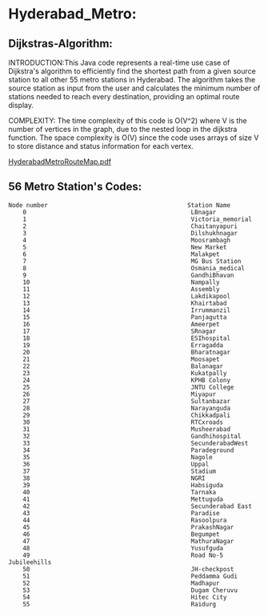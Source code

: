 # Hyderabad_Metro:
## Dijkstras-Algorithm:
INTRODUCTION:This Java code represents a real-time use case of Dijkstra's algorithm to efficiently find the shortest path from a given source station to all other 55 metro stations in Hyderabad. The algorithm takes the source station as input from the user and calculates the minimum number of stations needed to reach every destination, providing an optimal route display.

COMPLEXITY: The time complexity of this code is O(V^2) where V is the number of vertices in the graph, due to the nested loop in the dijkstra function. The space complexity is O(V) since the code uses arrays of size V to store distance and status information for each vertex.

[HyderabadMetroRouteMap.pdf](https://github.com/NarendraKumarMadireddy/Hyderabad_Metro/files/12111268/HyderabadMetroRouteMap.pdf)

## 56 Metro Station's Codes:
    Node number                                       Station Name
        0                                              LBnagar
        1                                              Victoria_memorial
        2                                              Chaitanyapuri
        3                                              Dilshukhnagar
        4                                              Moosrambagh
        5                                              New Market
        6                                              Malakpet
        7                                              MG Bus Station
        8                                              Osmania_medical
        9                                              GandhiBhavan
        10                                             Nampally
        11                                             Assembly
        12                                             Lakdikapool
        13                                             Khairtabad
        14                                             Irrummanzil
        15                                             Panjagutta
        16                                             Ameerpet
        17                                             SRnagar
        18                                             ESIhospital
        19                                             Erragadda
        20                                             Bharatnagar
        21                                             Moosapet
        22                                             Balanagar
        23                                             Kukatpally
        24                                             KPHB Colony
        25                                             JNTU College
        26                                             Miyapur
        27                                             Sultanbazar
        28                                             Narayanguda
        29                                             Chikkadpali
        30                                             RTCxroads
        31                                             Musheerabad
        32                                             Gandhihospital
        33                                             SecunderabadWest
        34                                             Paradeground
        35                                             Nagole
        36                                             Uppal
        37                                             Stadium
        38                                             NGRI
        39                                             Habsiguda
        40                                             Tarnaka
        41                                             Mettuguda
        42                                             Secunderabad East
        43                                             Paradise
        44                                             Rasoolpura
        45                                             PrakashNagar
        46                                             Begumpet
        47                                             MathuraNagar
        48                                             Yusufguda
        49                                             Road No-5 Jubileehills
        50                                             JH-checkpost
        51                                             Peddamma Gudi
        52                                             Madhapur
        53                                             Dugam Cheruvu
        54                                             Hitec City
        55                                             Raidurg
